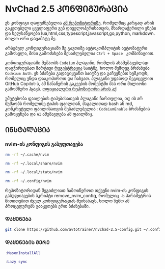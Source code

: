 # NvChad 2.5 ᲙᲝᲜᲤᲘᲒᲣᲠᲐᲪᲘᲐ

ეს კონფიგი დაფუძნებულია [ამ რეპოზიტორიზე](https://github.com/AlariCode/nvchad-2.5-config), რომელშიც კარგად არის გაკეთებული ყველაფერი ვებ დიველოპერისათვის, მხარდაჭერილი ენები და ხელსაწყოები lua,html,css,typescript,javascript,go,python, markdown. ბოლო ორი დავამატე მე.

არსებულ კონფიგურაციაში მე გავთიშე აუტოკომპლიტის ავტომატური გამოსვლა, მისი გამოძახება შესაძლებელია `Ctrl + Space ` კომბინაციით. 

კონფიგურაციაში მუშაობს `Codeium` პლაგინი, რომლის ასამუშავებლად დაგჭირდებათ მარტივი [რეგისტრაცია](https://codeium.com/) საიტზე, ხოლო შემდეგ ბრძანება `Codeium Auth`. ეს ბძანება გადაგიყვანთ საიტზე და გაჩვენებთ ხეშკოდს, რომელიც უნდა დააკოპიროთ და ჩასვათ. პლაგინი უფასოდ შეგიცვლით GitHub Copilot-ს, ამ ჩანაწერის გაკეების მომენტში მას ორი მილიონი გამომწერი ჰყავს. [ოფიციალური რეპოზიტორი არის აქ](https://github.com/Exafunction/codeium.vim)

უმეტესობა ფაილების ტიპებისათვის პლაგინი ჩართულია, თუ ის არ მუშაობს რომელიმე ტიპის ფაილთან, მაგალითად bash ან md, კონკრეტული ფაილისათვის შესაძლებელია `:CodeiumEnable` ბრძანების გამოყენება და `AI` ამუშავდება ამ ფაილშიც.


## ᲘᲜᲡᲢᲐᲚᲐᲪᲘᲐ

### nvim-ის კონფიგის გასუფთავება

```bash
rm -rf ~/.cache/nvim
```

```bash
rm -rf ~/.local/share/nvim
```

```bash
rm -rf ~/.local/state/nvim
```

```bash
rm -rf ~/.config/nvim
```
რეპოზიტორიდან შეგიძლიათ ჩამოიწეროთ თქვენი nvim-ის კონფიგის გასუფთავების სკრიპტი remove_nvim_config, რომელიც `-b` პარამეტრის მითითებით ძველ კონფიგურაციას შეინახავს, ხოლო ზემო ამ პროცედურებს გააკეთებს ერთ ბძანებაში.

### ᲓᲐᲧᲔᲜᲔᲑᲐ

```bash
git clone https://github.com/avtotrainer/nvchad-2.5-config.git ~/.config/nvim --depth 1 && nvim
```
### ᲓᲐᲧᲔᲜᲔᲑᲘᲡ ᲛᲔᲠᲔ

```lua
:MasonInstallAll
```

```lua
:Lazy sync
```
